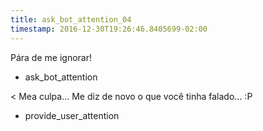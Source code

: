 ```yaml
---
title: ask_bot_attention_04
timestamp: 2016-12-30T19:26:46.8405699-02:00
---
```


Pára de me ignorar!
* ask_bot_attention

< Mea culpa... Me diz de novo o que você tinha falado... :P
* provide_user_attention
